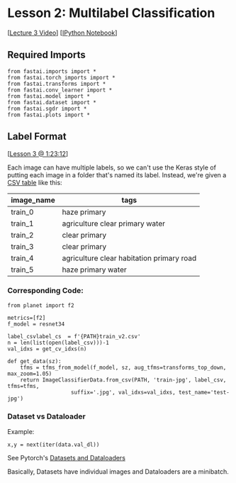 # Lesson 2: Multilabel Classification

[[Lecture 3 Video](http://course.fast.ai/lessons/lesson3.html)] [[IPython Notebook](https://github.com/fastai/fastai/blob/master/courses/dl1/lesson2-image_models.ipynb)]

## Required Imports

```
from fastai.imports import *
from fastai.torch_imports import *
from fastai.transforms import *
from fastai.conv_learner import *
from fastai.model import *
from fastai.dataset import *
from fastai.sgdr import *
from fastai.plots import *
```

## Label Format
[[Lesson 3 @ 1:23:12](https://youtu.be/9C06ZPF8Uuc?t=1h23m12s)]

Each image can have multiple labels, so we can't use the Keras style of putting each image in a folder that's named its label.  Instead, we're given a [CSV table](https://www.kaggle.com/c/6322/download/train_v2.csv.zip) like this:


| image_name | tags                                      |
|------------|-------------------------------------------|
| train_0    | haze primary                              |
| train_1    | agriculture clear primary water           |
| train_2    | clear primary                             |
| train_3    | clear primary                             |
| train_4    | agriculture clear habitation primary road |
| train_5    | haze primary water                        |

### Corresponding Code:

```
from planet import f2

metrics=[f2]
f_model = resnet34

label_csvlabel_cs  = f'{PATH}train_v2.csv'
n = len(list(open(label_csv)))-1
val_idxs = get_cv_idxs(n)

def get_data(sz):
    tfms = tfms_from_model(f_model, sz, aug_tfms=transforms_top_down, max_zoom=1.05)
    return ImageClassifierData.from_csv(PATH, 'train-jpg', label_csv, tfms=tfms,
                    suffix='.jpg', val_idxs=val_idxs, test_name='test-jpg')
```

### Dataset vs Dataloader
Example:
```
x,y = next(iter(data.val_dl))
```
See Pytorch's [Datasets and Dataloaders](https://leonardoaraujosantos.gitbooks.io/artificial-inteligence/content/pytorch/dataloader-and-datasets.html)

Basically, Datasets have individual images and Dataloaders are a minibatch.
